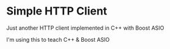 Simple HTTP Client
==================

Just another HTTP client implemented in C++ with Boost ASIO

I'm using this to teach C++ & Boost ASIO
